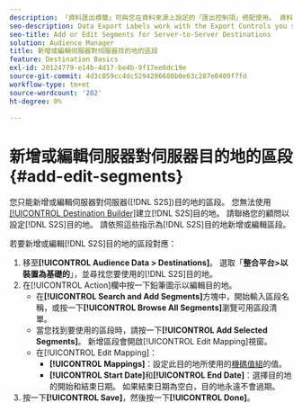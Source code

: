 ```yaml
---
description: 「資料匯出標籤」可與您在資料來源上設定的「匯出控制項」搭配使用。 資料匯出標籤可防止您將受限制的特徵新增至區段，也防止您將區段資料傳送至目的地。 您可以將多個匯出標籤設定到新的或現有的Cookie或URL目的地。
seo-description: Data Export Labels work with the Export Controls you set on a data source. Data Export Labels prevent you from adding restricted traits to a segment and from sending segment data to a destination. You can set multiple export labels to a new or existing cookie or URL destination.
seo-title: Add or Edit Segments for Server-to-Server Destinations
solution: Audience Manager
title: 新增或編輯伺服器對伺服器目的地的區段
feature: Destination Basics
exl-id: 20124779-e14b-4d17-be4b-9f17ee0dc19e
source-git-commit: 4d3c859cc4dc5294286680b0e63c287e0409f7fd
workflow-type: tm+mt
source-wordcount: '202'
ht-degree: 0%

---
```


# 新增或編輯伺服器對伺服器目的地的區段 {#add-edit-segments}

您只能新增或編輯伺服器對伺服器([!DNL S2S])目的地的區段。 您無法使用[[!UICONTROL Destination Builder]](/help/using/features/destinations/destination-builder.md)建立[!DNL S2S]目的地。 請聯絡您的顧問以設定[!DNL S2S]目的地。 請依照這些指示為[!DNL S2S]目的地新增或編輯區段。

<!-- destination-s2s-edit.xml -->

若要新增或編輯[!DNL S2S]目的地的區段對應：

1. 移至&#x200B;**[!UICONTROL Audience Data > Destinations]**。 選取「**整合平台>以裝置為基礎的**」，並尋找您要使用的[!DNL S2S]目的地。
2. 在[!UICONTROL Action]欄中按一下鉛筆圖示以編輯目的地。
   * 在&#x200B;**[!UICONTROL Search and Add Segments]**&#x200B;方塊中，開始輸入區段名稱，或按一下&#x200B;**[!UICONTROL Browse All Segments]**&#x200B;瀏覽可用區段清單。
   * 當您找到要使用的區段時，請按一下&#x200B;**[!UICONTROL Add Selected Segments]**。 新增區段會開啟[!UICONTROL Edit Mapping]視窗。
   * 在[!UICONTROL Edit Mapping]：
      * **[!UICONTROL Mappings]**：設定此目的地所使用的[機碼值組](../../features/destinations/key-value-pairs.md)的值。
      * **[!UICONTROL Start Date]**&#x200B;和&#x200B;**[!UICONTROL End Date]**：選擇目的地的開始和結束日期。 如果結束日期為空白，目的地永遠不會過期。
3. 按一下&#x200B;**[!UICONTROL Save]**，然後按一下&#x200B;**[!UICONTROL Done]**。
